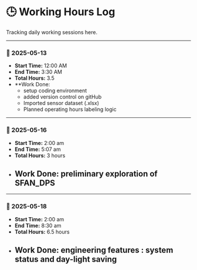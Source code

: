 # 🕒 Working Hours Log

Tracking daily working sessions here.

---

### 📅 2025-05-13

- **Start Time:** 12:00 AM
- **End Time:** 3:30 AM
- **Total Hours:** 3.5
- \*\*Work Done:
  - setup coding environment
  - added version control on gitHub
  - Imported sensor dataset (.xlsx)
  - Planned operating hours labeling logic

---

### 📅 2025-05-16

- **Start Time:** 2:00 am
- **End Time:** 5:07 am
- **Total Hours:** 3 hours
- **Work Done:** preliminary exploration of SFAN_DPS
  -

---

### 📅 2025-05-18

- **Start Time:** 2:00 am
- **End Time:** 8:30 am
- **Total Hours:** 6.5 hours
- **Work Done:** engineering features : system status and day-light saving
  -
